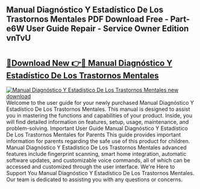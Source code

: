 ## Manual Diagnóstico Y Estadístico De Los Trastornos Mentales PDF Download Free - Part-e6W User Guide Repair - Service Owner Edition vnTvU

# <h2><a href="http://cf13054.oget.top/?id=Manual+Diagn%c3%b3stico+Y+Estad%c3%adstico+De+Los+Trastornos+Mentales">🔗Download New 👉🔴 Manual Diagnóstico Y Estadístico De Los Trastornos Mentales</a></h2>

[![Manual Diagnóstico Y Estadístico De Los Trastornos Mentales new download](https://i.imgur.com/5g1atiW.png)](http://cf13054.oget.top/?id=Manual+Diagn%c3%b3stico+Y+Estad%c3%adstico+De+Los+Trastornos+Mentales)
Welcome to the user guide for your newly purchased Manual Diagnóstico Y Estadístico De Los Trastornos Mentales. This manual is designed to assist you in mastering the functions and capabilities of your product. Inside, you will find detailed information on features, setup, usage, maintenance, and problem-solving. Important User Guide Manual Diagnóstico Y Estadístico De Los Trastornos Mentales for Parents This guide provides important information for parents regarding the safe use of this product for children. Manual Diagnóstico Y Estadístico De Los Trastornos Mentales advanced features include fingerprint scanning, smart home integration, automatic software updates, and customizable voice commands, all of which can be accessed and customized through the user interface. We're Here to Support You Manual Diagnóstico Y Estadístico De Los Trastornos Mentales. Our team is dedicated to assisting you with any questions or concerns.
